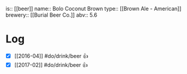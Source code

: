 is:: [[beer]]
name:: Bolo Coconut Brown
type:: [[Brown Ale - American]]
brewery:: [[Burial Beer Co.]]
abv:: 5.6

# Log
- [x] [[2016-04]] #do/drink/beer 👍
- [x] [[2017-02]] #do/drink/beer 👍
